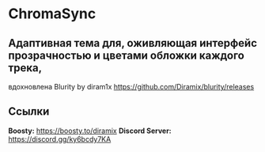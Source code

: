 # ChromaSync

## Адаптивная тема для, оживляющая интерфейс прозрачностью и цветами обложки каждого трека, 

вдохновлена Blurity by diram1x https://github.com/Diramix/blurity/releases

## Ссылки
**Boosty:** https://boosty.to/diramix
**Discord Server:** https://discord.gg/ky6bcdy7KA